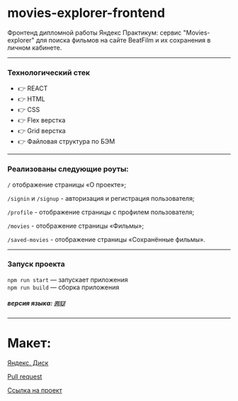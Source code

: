 # movies-explorer-frontend
Фронтенд дипломной работы Яндекс Практикум: сервис "Movies-explorer" для 
поиска фильмов на сайте BeatFilm и их сохранения в личном кабинете.

---
### Технологический стек
* :point_right: REACT
* :point_right: HTML
* :point_right: CSS
* :point_right: Flex верстка
* :point_right: Grid верстка
* :point_right: Файловая структура по БЭМ
---
### Реализованы следующие роуты:

`/` отображение страницы «О проекте»;

`/signin` и `/signup` - авторизация и регистрация пользователя;

`/profile` - отображение страницы с профилем пользователя;

`/movies` - отображение страницы «Фильмы»;

`/saved-movies` - отображение страницы «Сохранённые фильмы».

---
### Запуск проекта

`npm run start` — запускает приложения  
`npm run build` — сборка приложения 
##### версия языка: :ru:
___
# Макет: 
[Яндекс. Диск](https://disk.yandex.ru/d/MQx0S-ANtsLv_w)

[Pull request](https://github.com/Sergey-Stav/movies-explorer-frontend/pull/2) 

[Ссылка на проект](https://diploma.students.nomorepartiesxyz.ru/)